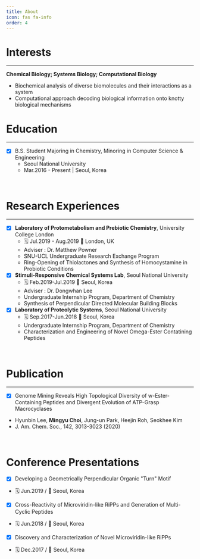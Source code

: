 ```yaml
---
title: About
icon: fas fa-info
order: 4
---
```



# Interests
---
**Chemical Biology; Systems Biology; Computational Biology**
- Biochemical analysis of diverse biomolecules and their interactions as a system
- Computational approach decoding biological information onto knotty biological mechanisms

# Education
---
- [x] B.S. Student Majoring in Chemistry, Minoring in Computer Science & Engineering
  - Seoul National University
  - Mar.2016 - Present | Seoul, Korea
<br>

# Research Experiences
---
- [x] **Laboratory of Protometabolism and Prebiotic Chemistry**, University College London
  - :spiral_calendar: Jul.2019 - Aug.2019 :round_pushpin: London, UK
  - Adviser : Dr. Matthew Powner
  - SNU-UCL Undergraduate Research Exchange Program
  - Ring-Opening of Thiolactones and Synthesis of Homocystamine in Probiotic Conditions
- [x] **Stimuli-Responsive Chemical Systems Lab**, Seoul National University
  - :spiral_calendar: Feb.2019-Jul.2019 :round_pushpin: Seoul, Korea
  - Adviser : Dr. Dongwhan Lee
  - Undergraduate Internship Program, Department of Chemistry
  - Synthesis of Perpendicular Directed Molecular Building Blocks
- [x] **Laboratory of Proteolytic Systems**, Seoul National University
  - :spiral_calendar: Sep.2017-Jun.2018 :round_pushpin: Seoul, Korea
  - Undergraduate Internship Program, Department of Chemistry
  - Characterization and Engineering of Novel Omega-Ester Contatining Peptides
<br>

# Publication
---
- [x] Genome Mining Reveals High Topological Diversity of w-Ester-Containing Peptides and Divergent Evolution of ATP-Grasp Macrocyclases
- Hyunbin Lee, **Mingyu Choi**, Jung-un Park, Heejin Roh, Seokhee Kim
- J. Am. Chem. Soc., 142, 3013-3023 (2020)
<br>

# Conference Presentations
- [x] Developing a Geometrically Perpendicular Organic "Turn" Motif
- :spiral_calendar: Jun.2019 / :round_pushpin: Seoul, Korea
- [x] Cross-Reactivity of Microviridin-like RiPPs and Generation of Multi-Cyclic Peptides
- :spiral_calendar: Jun.2018 / :round_pushpin: Seoul, Korea
- [x] Discovery and Characterization of Novel Microviridin-like RiPPs
- :spiral_calendar: Dec.2017 / :round_pushpin: Seoul, Korea
